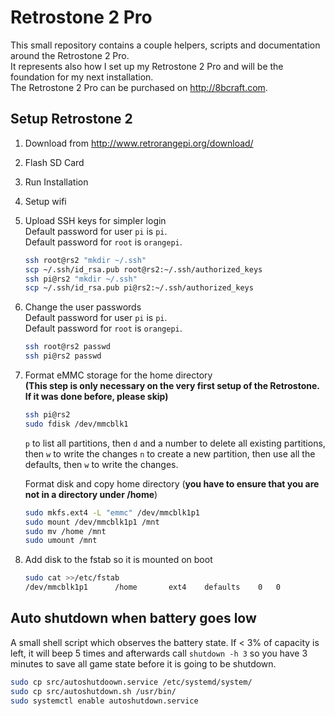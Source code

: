 # Retrostone 2 Pro
This small repository contains a couple helpers, scripts and documentation around the Retrostone 2 Pro.  
It represents also how I set up my Retrostone 2 Pro and will be the foundation for my next installation.     
The Retrostone 2 Pro can be purchased on http://8bcraft.com.

## Setup Retrostone 2
1. Download from http://www.retrorangepi.org/download/
2. Flash SD Card
3. Run Installation
4. Setup wifi
5. Upload SSH keys for simpler login   
    Default password for user `pi` is `pi`.  
    Default password for `root` is `orangepi`.
    ```bash      
    ssh root@rs2 "mkdir ~/.ssh"
    scp ~/.ssh/id_rsa.pub root@rs2:~/.ssh/authorized_keys
    ssh pi@rs2 "mkdir ~/.ssh"
    scp ~/.ssh/id_rsa.pub pi@rs2:~/.ssh/authorized_keys
    ```
6. Change the user passwords  
    Default password for user `pi` is `pi`.  
    Default password for `root` is `orangepi`.
    ```bash
    ssh root@rs2 passwd
    ssh pi@rs2 passwd
    ```
7. Format eMMC storage for the home directory    
    **(This step is only necessary on the very first setup of the Retrostone. If it was done before, please skip)**
    ```bash
    ssh pi@rs2
    sudo fdisk /dev/mmcblk1
    ```
    `p` to list all partitions, then `d` and a number to delete all existing partitions, then `w` to write the changes
    `n` to create a new partition, then use all the defaults, then `w` to write the changes.
    
    Format disk and copy home directory (**you have to ensure that you are not in a directory under /home**)
    ```bash
    sudo mkfs.ext4 -L "emmc" /dev/mmcblk1p1
    sudo mount /dev/mmcblk1p1 /mnt
    sudo mv /home /mnt
    sudo umount /mnt
    ```
    
8. Add disk to the fstab so it is mounted on boot
    ```bash
    sudo cat >>/etc/fstab
    /dev/mmcblk1p1      /home       ext4    defaults    0   0
    ```
    
    
## Auto shutdown when battery goes low
A small shell script which observes the battery state. If < 3% of capacity is left, it will beep 5 times and afterwards call `shutdown -h 3` so you have 3 minutes to save all game state before it is going to be shutdown. 
```bash
sudo cp src/autoshutdoown.service /etc/systemd/system/
sudo cp src/autoshutdown.sh /usr/bin/
sudo systemctl enable autoshutdown.service
```
